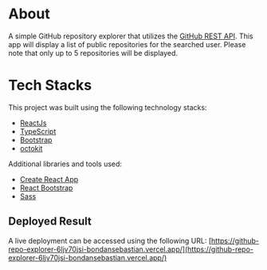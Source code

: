 # About 

A simple GitHub repository explorer that utilizes the [GitHub REST API](https://docs.github.com/en/rest?apiVersion=2022-11-28). This app will display a list of public repositories for the searched user. Please note that only up to 5 repositories will be displayed.

# Tech Stacks

This project was built using the following technology stacks:
- [ReactJs](https://react.dev/)
- [TypeScript](https://www.typescriptlang.org/)
- [Bootstrap](https://getbootstrap.com/docs/4.1/getting-started/introduction/)
- [octokit](https://octokit.github.io/rest.js/v20/)

Additional libraries and tools used:
- [Create React App](https://github.com/facebook/create-react-app)
- [React Bootstrap](https://react-bootstrap-v4.netlify.app/)
- [Sass](https://sass-lang.com/)

## Deployed Result

A live deployment can be accessed using the following URL: [https://github-repo-explorer-6ljv70jsi-bondansebastian.vercel.app/](https://github-repo-explorer-6ljv70jsi-bondansebastian.vercel.app/)
